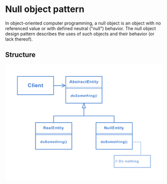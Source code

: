 # Null object pattern
In object-oriented computer programming, a null object is an object with no referenced value or with defined neutral ("null") behavior. The null object design pattern describes the uses of such objects and their behavior (or lack thereof).

## Structure
<img src="./Structure.png" />
